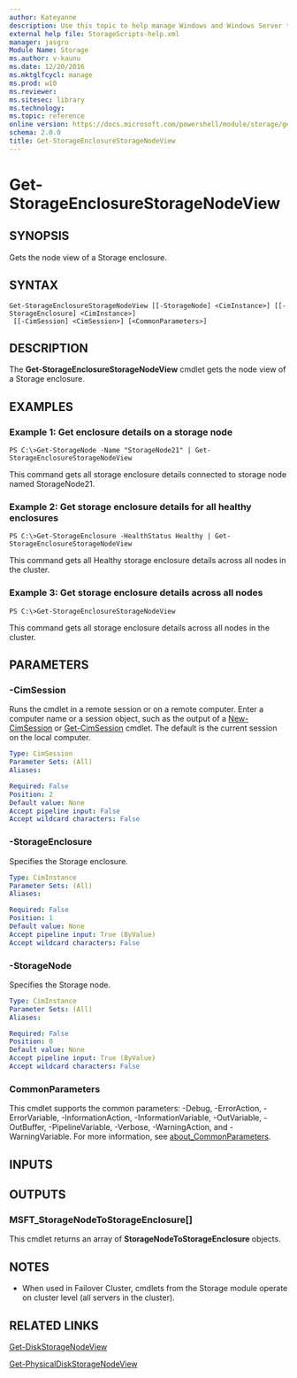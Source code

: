 ```yaml
---
author: Kateyanne
description: Use this topic to help manage Windows and Windows Server technologies with Windows PowerShell.
external help file: StorageScripts-help.xml
manager: jasgro
Module Name: Storage
ms.author: v-kaunu
ms.date: 12/20/2016
ms.mktglfcycl: manage
ms.prod: w10
ms.reviewer: 
ms.sitesec: library
ms.technology: 
ms.topic: reference
online version: https://docs.microsoft.com/powershell/module/storage/get-storageenclosurestoragenodeview?view=windowsserver2022-ps&wt.mc_id=ps-gethelp
schema: 2.0.0
title: Get-StorageEnclosureStorageNodeView
---
```


# Get-StorageEnclosureStorageNodeView

## SYNOPSIS
Gets the node view of a Storage enclosure.

## SYNTAX

```
Get-StorageEnclosureStorageNodeView [[-StorageNode] <CimInstance>] [[-StorageEnclosure] <CimInstance>]
 [[-CimSession] <CimSession>] [<CommonParameters>]
```

## DESCRIPTION
The **Get-StorageEnclosureStorageNodeView** cmdlet gets the node view of a Storage enclosure.

## EXAMPLES

### Example 1: Get enclosure details on a storage node
```
PS C:\>Get-StorageNode -Name "StorageNode21" | Get-StorageEnclosureStorageNodeView
```

This command gets all storage enclosure details connected to storage node named StorageNode21.

### Example 2: Get storage enclosure details for all healthy enclosures
```
PS C:\>Get-StorageEnclosure -HealthStatus Healthy | Get-StorageEnclosureStorageNodeView
```

This command gets all Healthy storage enclosure details across all nodes in the cluster.

### Example 3: Get storage enclosure details across all nodes
```
PS C:\>Get-StorageEnclosureStorageNodeView
```

This command gets all storage enclosure details across all nodes in the cluster.

## PARAMETERS

### -CimSession
Runs the cmdlet in a remote session or on a remote computer.
Enter a computer name or a session object, such as the output of a [New-CimSession](https://go.microsoft.com/fwlink/p/?LinkId=227967) or [Get-CimSession](https://go.microsoft.com/fwlink/p/?LinkId=227966) cmdlet.
The default is the current session on the local computer.

```yaml
Type: CimSession
Parameter Sets: (All)
Aliases:

Required: False
Position: 2
Default value: None
Accept pipeline input: False
Accept wildcard characters: False
```

### -StorageEnclosure
Specifies the Storage enclosure.

```yaml
Type: CimInstance
Parameter Sets: (All)
Aliases:

Required: False
Position: 1
Default value: None
Accept pipeline input: True (ByValue)
Accept wildcard characters: False
```

### -StorageNode
Specifies the Storage node.

```yaml
Type: CimInstance
Parameter Sets: (All)
Aliases:

Required: False
Position: 0
Default value: None
Accept pipeline input: True (ByValue)
Accept wildcard characters: False
```

### CommonParameters
This cmdlet supports the common parameters: -Debug, -ErrorAction, -ErrorVariable, -InformationAction, -InformationVariable, -OutVariable, -OutBuffer, -PipelineVariable, -Verbose, -WarningAction, and -WarningVariable. For more information, see [about_CommonParameters](https://go.microsoft.com/fwlink/?LinkID=113216).

## INPUTS

## OUTPUTS

### MSFT_StorageNodeToStorageEnclosure[]
This cmdlet returns an array of **StorageNodeToStorageEnclosure** objects.

## NOTES

* When used in Failover Cluster, cmdlets from the Storage module operate on cluster level (all servers in the cluster).

## RELATED LINKS

[Get-DiskStorageNodeView](./Get-DiskStorageNodeView.md)

[Get-PhysicalDiskStorageNodeView](./Get-PhysicalDiskStorageNodeView.md)

